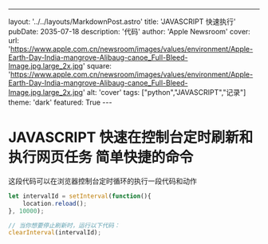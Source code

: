 ---
layout: '../../layouts/MarkdownPost.astro'
title: 'JAVASCRIPT 快速执行'
pubDate: 2035-07-18
description: '代码'
author: 'Apple Newsroom'
cover:
    url: 'https://www.apple.com.cn/newsroom/images/values/environment/Apple-Earth-Day-India-mangrove-Alibaug-canoe_Full-Bleed-Image.jpg.large_2x.jpg'
    square: 'https://www.apple.com.cn/newsroom/images/values/environment/Apple-Earth-Day-India-mangrove-Alibaug-canoe_Full-Bleed-Image.jpg.large_2x.jpg'
    alt: 'cover'
tags: ["python","JAVASCRIPT","记录"]
theme: 'dark'
featured: True
---　

# JAVASCRIPT 快速在控制台定时刷新和执行网页任务 简单快捷的命令
这段代码可以在浏览器控制台定时循环的执行一段代码和动作
```javascript
let intervalId = setInterval(function(){ 
    location.reload(); 
}, 10000);

// 当你想要停止刷新时，运行以下代码：
clearInterval(intervalId);
```
